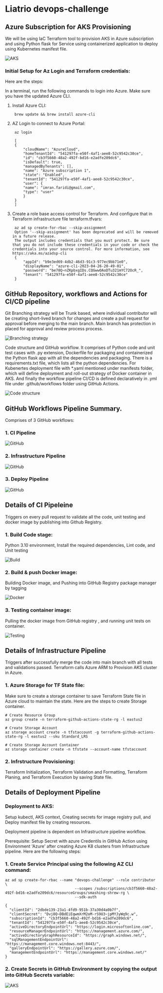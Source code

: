 # Liatrio devops-challenge

## Azure Subscription for AKS Provisioning

We will be using IaC Terraform tool to provision AKS in Azure subscription and using Python flask for Service using containerized application to deploy using Kubernetes manifest file.

![AKS](images/AKS.jpg?raw=true "GitHub-workflows")    

### Initial Setup for Az Login and Terraform credentials:

Here are the steps:

In a terminal, run the following commands to login into Azure. Make sure you have the updated Azure CLI.

1. Install Azure CLI:

        brew update && brew install azure-cli

2. AZ Login to connect to Azure Portal:

        az login

        [
        {
            "cloudName": "AzureCloud",
            "homeTenantId": "541297fa-e50f-4af1-aee8-52c9542c30ce",
            "id": "cb3f5660-48a2-492f-bd16-e2adfe209dc6",
            "isDefault": true,
            "managedByTenants": [],
            "name": "Azure subscription 1",
            "state": "Enabled",
            "tenantId": "541297fa-e50f-4af1-aee8-52c9542c30ce",
            "user": {
            "name": "imran.faridi@gmail.com",
            "type": "user"
            }
        }
        ]

3. Create a role base access control for Terraform. And configure that in Terraform infrastructure file terraform.tfvars:

        az ad sp create-for-rbac --skip-assignment
        Option '--skip-assignment' has been deprecated and will be removed in a future release.
        The output includes credentials that you must protect. Be sure that you do not include these credentials in your code or check the credentials into your source control. For more information, see https://aka.ms/azadsp-cli
        {
            "appId": "b9e3ed69-4db2-46d3-91c3-977ec9bb71e0",
            "displayName": "azure-cli-2023-04-26-20-49-01",
            "password": "be78Q~nZKpbxgIDs.CQGwwOAoDTu321mYC72OcR_",
            "tenant": "541297fa-e50f-4af1-aee8-52c9542c30ce"
        }


## GitHub Repository, workflows and Actions for CI/CD pipeline

Git Branching strategy will be Trunk based, where individual contributor will be creating short-lived branch for changes and create a pull request for approval before merging to the main branch. Main branch has protection in placed for approval and review process process.

![Branching strategy](images/trunk-based.jpg#center)

Code structure and GitHub workflow. It comprises of Python code and unit test cases with .py extension, Dockerfile for packaging and containerized the Python flask app with all the dependencies and packaging. There is a requirements.txt file, which lists all the python dependencies. For Kubenertes deployment file with *.yaml mentioned under manifests folder, which will define deployment and roll-out strategy of Docker container in AKS. And finally the workflow pipeline CI/CD is defined declaratively in .yml file under .github/workflows folder using GitHub Actions.

![Code structure](images/code-structure.png?raw=true "code")

## GitHub Workflows Pipeline Summary. 

Comprises of 3 GitHub workflows:

### 1. CI Pipeline

![GitHub](images/CI-pipeline.png?raw=true "CI-pipeline")

### 2. Infrastructure Pipeline

![GitHub](images/Infrastructure-pipeline.png?raw=true "Infra-pipeline")

### 3. Deploy Pipeline

![GitHub](images/Deploy-pipeline.png?raw=true "Deploy-pipeline")


## Details of CI Pipeleine

Triggers on every pull request to validate all the code, unit testing and docker image by publishing into Github Registry.

### 1. Build Code stage: 
Python 3.10 environment, Install the required dependencies, Lint code, and Unit testing

![Build](images/buid-stage.png?raw=true "build code")

### 2. Build & push Docker image: 
Building Docker image, and Pushing into GitHub Registry package manager by tagging

![Docker](images/image-build.png?raw=true "build image")

### 3. Testing container image: 
Pulling the docker image from GitHub registry , and running unit tests on container.

![Testing](images/test-image.png?raw=true "testing image")

## Details of Infrastructure Pipeline

Triggers after successfully merge the code into main branch with all tests and validations passed. Terraform calls Azure ARM to Provision AKS cluster in Azure.

### 1. Azure Storage for TF State file: 

Make sure to create a storage container to save Terraform State file in Azure cloud to maintain the state. Here are the steps to create Storage container.

```
# Create Resource Group
az group create -n terraform-github-actions-state-rg -l eastus2

# Create Storage Account
az storage account create -n tfstaccount -g terraform-github-actions-state-rg -l eastus2 --sku Standard_LRS

# Create Storage Account Container
az storage container create -n tfstate --account-name tfstaccount
```

### 2. Infrstructure Provisioning: 
Terraform Initialization, Terraform Validation and Formatting, Terraform Planing, and Terraform Execution by saving State file. 

## Details of Deployment Pipeline

### Deployment to AKS: 
Setup kubectl, AKS context, Creating secrets for image registry pull, and Deploy manifest file by creating resources.  

Deployment pipeline is dependent on Infrastructure pipeline workflow.

Prerequisite: Setup Secret with azure Credentils in GitHub Action using Environment 'Azure' after creating Azure K8 clusters from Infrastructure pipeline. Here are the following steps: 

### 1. Create Service Principal using the following AZ CLI command:

```
az ad sp create-for-rbac --name "devops-challenge" --role contributor \
                                --scopes /subscriptions/cb3f5660-48a2-492f-bd16-e2adfe209dc6/resourceGroups/smashing-shrew-rg \
                                --sdk-auth

{
  "clientId": "2dbde139-23a1-4fd9-951b-37a30d4a0b7f",
  "clientSecret": "Dvj8Q~DBdEiEqwmXrM2oM-rS9U3~jpMYJyWq9c.w",
  "subscriptionId": "cb3f5660-48a2-492f-bd16-e2adfe209dc6",
  "tenantId": "541297fa-e50f-4af1-aee8-52c9542c30ce",
  "activeDirectoryEndpointUrl": "https://login.microsoftonline.com",
  "resourceManagerEndpointUrl": "https://management.azure.com/",
  "activeDirectoryGraphResourceId": "https://graph.windows.net/",
  "sqlManagementEndpointUrl": "https://management.core.windows.net:8443/",
  "galleryEndpointUrl": "https://gallery.azure.com/",
  "managementEndpointUrl": "https://management.core.windows.net/"
}                                
```

### 2. Create Secrets in GitHub Environment by copying the output into GitHub Secrets variable:

![AKS](images/secrets.png?raw=true "Secrets")    
      



